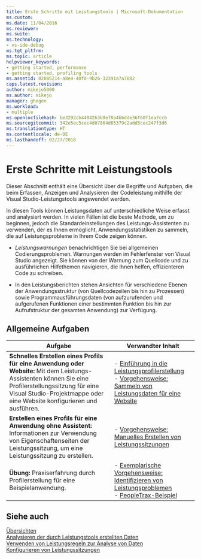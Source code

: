 ```yaml
---
title: Erste Schritte mit Leistungstools | Microsoft-Dokumentation
ms.custom: 
ms.date: 11/04/2016
ms.reviewer: 
ms.suite: 
ms.technology:
- vs-ide-debug
ms.tgt_pltfrm: 
ms.topic: article
helpviewer_keywords:
- getting started, performance
- getting started, profiling tools
ms.assetid: 02085214-a8e4-40fd-9b26-32391a7a7082
caps.latest.revision: 
author: mikejo5000
ms.author: mikejo
manager: ghogen
ms.workload:
- multiple
ms.openlocfilehash: be3292cb4484263b9e70a4bbdde36f60f1ea7ccb
ms.sourcegitcommit: 342e5ec5cec4d07864d65379c2add5cec247f3d6
ms.translationtype: HT
ms.contentlocale: de-DE
ms.lasthandoff: 02/27/2018
---
```

# <a name="getting-started-with-performance-tools"></a>Erste Schritte mit Leistungstools
Dieser Abschnitt enthält eine Übersicht über die Begriffe und Aufgaben, die beim Erfassen, Anzeigen und Analysieren der Codeleistung mithilfe der Visual Studio-Leistungstools angewendet werden.  
  
 In diesen Tools können Leistungsdaten auf unterschiedliche Weise erfasst und analysiert werden. In vielen Fällen ist die beste Methode, um zu beginnen, jedoch die Standardeinstellungen des Leistungs-Assistenten zu verwenden, der es Ihnen ermöglicht, Anwendungsstatistiken zu sammeln, die auf Leistungsprobleme in Ihrem Code zeigen können.  
  
-   *Leistungswarnungen* benachrichtigen Sie bei allgemeinen Codierungsproblemen. Warnungen werden im Fehlerfenster von Visual Studio angezeigt. Sie können von der Warnung zum Quellcode und zu ausführlichen Hilfethemen navigieren, die Ihnen helfen, effizienteren Code zu schreiben.  
  
-   In den Leistungsberichten stehen Ansichten für verschiedene Ebenen der Anwendungsstruktur (von Quellcodezeilen bis hin zu Prozessen) sowie Programmausführungsdaten (von aufzurufenden und aufgerufenen Funktionen einer bestimmten Funktion bis hin zur Aufrufstruktur der gesamten Anwendung) zur Verfügung.  
  
## <a name="common-tasks"></a>Allgemeine Aufgaben  
  
|Aufgabe|Verwandter Inhalt|  
|----------|---------------------|  
|**Schnelles Erstellen eines Profils für eine Anwendung oder Website:** Mit dem Leistungs-Assistenten können Sie eine Profilerstellungssitzung für eine Visual Studio-Projektmappe oder eine Website konfigurieren und ausführen.|-   [Einführung in die Leistungsprofilerstellung](../profiling/beginners-guide-to-cpu-sampling.md)<br />-   [Vorgehensweise: Sammeln von Leistungsdaten für eine Website](../profiling/how-to-collect-performance-data-for-a-web-site.md)|  
|**Erstellen eines Profils für eine Anwendung ohne Assistent:** Informationen zur Verwendung von Eigenschaftenseiten der Leistungssitzung, um eine Leistungssitzung zu erstellen.|-   [Vorgehensweise: Manuelles Erstellen von Leistungssitzungen](../profiling/how-to-manually-create-performance-sessions.md)|  
|**Übung:** Praxiserfahrung durch Profilerstellung für eine Beispielanwendung.|-   [Exemplarische Vorgehensweise: Identifizieren von Leistungsproblemen](../profiling/walkthrough-identifying-performance-problems.md)<br />-   [PeopleTrax-Beispiel](../profiling/peopletrax-sample-profiling-tools.md)|  
  
## <a name="see-also"></a>Siehe auch  
 [Übersichten](../profiling/overviews-performance-tools.md)   
 [Analysieren der durch Leistungstools erstellten Daten](../profiling/analyzing-performance-tools-data.md)   
 [Verwenden von Leistungsregeln zur Analyse von Daten](../profiling/using-performance-rules-to-analyze-data.md)   
 [Konfigurieren von Leistungssitzungen](../profiling/configuring-performance-sessions.md)